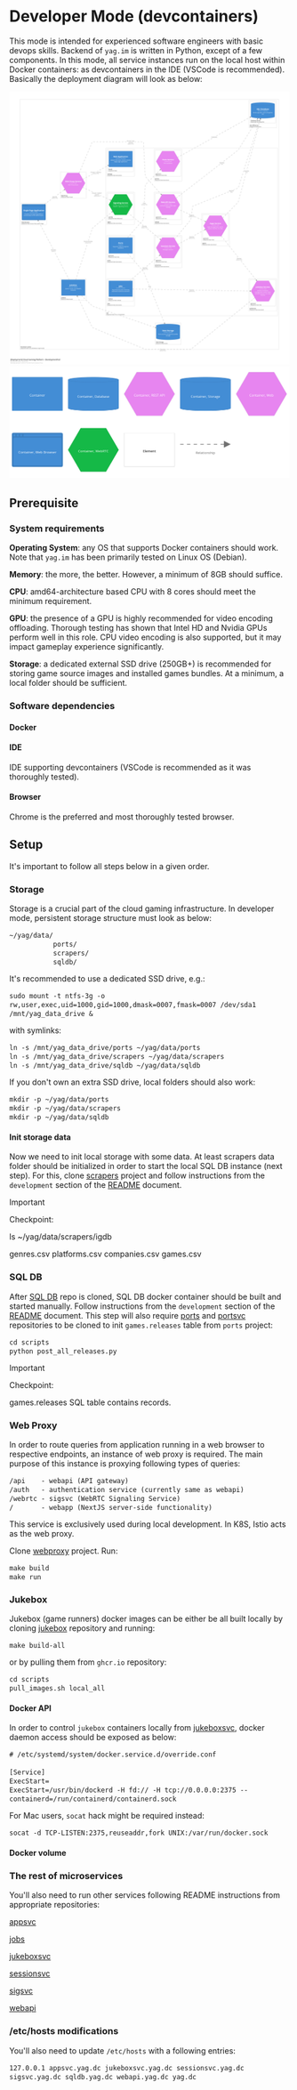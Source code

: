 # Developer Mode (devcontainers)

This mode is intended for experienced software engineers with basic devops skills. Backend of `yag.im` is written in 
Python, except of a few components. In this mode, all service instances run on the local host within Docker containers: 
as devcontainers in the IDE (VSCode is recommended).
Basically the deployment diagram will look as below:

![screenshot](images/structurizr-Deployment-001.png)
![screenshot](images/structurizr-Deployment-001-key.png)

## Prerequisite

### System requirements

**Operating System**: any OS that supports Docker containers should work. Note that `yag.im` has been primarily tested 
on Linux OS (Debian).

**Memory**: the more, the better. However, a minimum of 8GB should suffice.

**CPU**: amd64-architecture based CPU with 8 cores should meet the minimum requirement.

**GPU**: the presence of a GPU is highly recommended for video encoding offloading. Thorough testing has shown that 
Intel HD and Nvidia GPUs perform well in this role. CPU video encoding is also supported, but it may impact gameplay
experience significantly.

**Storage**: a dedicated external SSD drive (250GB+) is recommended for storing game source images and installed games 
bundles. At a minimum, a local folder should be sufficient.

### Software dependencies

#### Docker

#### IDE

IDE supporting devcontainers (VSCode is recommended as it was thoroughly tested).

#### Browser

Chrome is the preferred and most thoroughly tested browser.

## Setup

It's important to follow all steps below in a given order.

### Storage

Storage is a crucial part of the cloud gaming infrastructure. In developer mode, persistent storage structure must look
as below:

    ~/yag/data/
               ports/
               scrapers/
               sqldb/

It's recommended to use a dedicated SSD drive, e.g.:

    sudo mount -t ntfs-3g -o rw,user,exec,uid=1000,gid=1000,dmask=0007,fmask=0007 /dev/sda1 /mnt/yag_data_drive &

with symlinks:

    ln -s /mnt/yag_data_drive/ports ~/yag/data/ports
    ln -s /mnt/yag_data_drive/scrapers ~/yag/data/scrapers
    ln -s /mnt/yag_data_drive/sqldb ~/yag/data/sqldb

If you don't own an extra SSD drive, local folders should also work:

    mkdir -p ~/yag/data/ports
    mkdir -p ~/yag/data/scrapers
    mkdir -p ~/yag/data/sqldb

#### Init storage data

Now we need to init local storage with some data. At least scrapers data folder should be initialized in order to 
start the local SQL DB instance (next step). For this, clone [scrapers](https://github.com/yag-im/scrapers) project and 
follow instructions from the `development` section of the 
[README](https://github.com/yag-im/scrapers?tab=readme-ov-file#development) document.

> [!IMPORTANT]  
> Checkpoint:
>
> ls ~/yag/data/scrapers/igdb
>
> genres.csv platforms.csv companies.csv games.csv

### SQL DB

After [SQL DB](https://github.com/yag-im/sqldb) repo is cloned, SQL DB docker container should be built and started 
manually. Follow instructions from the `development` section of the 
[README](https://github.com/yag-im/sqldb?tab=readme-ov-file#development) document.
This step will also require [ports](https://github.com/yag-im/ports) and 
[portsvc](https://github.com/yag-im/portsvc) 
repositories to be cloned to init `games.releases` table from `ports` project:

    cd scripts
    python post_all_releases.py

> [!IMPORTANT]  
> Checkpoint:
>
> games.releases SQL table contains records.

### Web Proxy

In order to route queries from application running in a web browser to respective endpoints, an instance of web proxy
is required. The main purpose of this instance is proxying following types of queries:

    /api    - webapi (API gateway)
    /auth   - authentication service (currently same as webapi)
    /webrtc - sigsvc (WebRTC Signaling Service)
    /       - webapp (NextJS server-side functionality)

This service is exclusively used during local development. In K8S, Istio acts as the web proxy.

Clone [webproxy](https://github.com/yag-im/webproxy) project. 
Run:

    make build
    make run

### Jukebox

Jukebox (game runners) docker images can be either be all built locally by cloning
[jukebox](https://github.com/yag-im/jukebox) repository and running:

    make build-all

or by pulling them from `ghcr.io` repository:

    cd scripts
    pull_images.sh local_all

#### Docker API

In order to control `jukebox` containers locally from [jukeboxsvc](https://github.com/yag-im/jukeboxsvc), docker daemon
access should be exposed as below:

    # /etc/systemd/system/docker.service.d/override.conf

    [Service]
    ExecStart=
    ExecStart=/usr/bin/dockerd -H fd:// -H tcp://0.0.0.0:2375 --containerd=/run/containerd/containerd.sock

For Mac users, `socat` hack might be required instead:

    socat -d TCP-LISTEN:2375,reuseaddr,fork UNIX:/var/run/docker.sock

#### Docker volume



### The rest of microservices

You'll also need to run other services following README instructions from appropriate repositories:

[appsvc](https://github.com/yag-im/appsvc)

[jobs](https://github.com/yag-im/jobs)

[jukeboxsvc](https://github.com/yag-im/jukeboxsvc)

[sessionsvc](https://github.com/yag-im/sessionsvc)

[sigsvc](https://github.com/yag-im/sigsvc)

[webapi](https://github.com/yag-im/webapi)

### /etc/hosts modifications

You'll also need to update `/etc/hosts` with a following entries:

    127.0.0.1 appsvc.yag.dc jukeboxsvc.yag.dc sessionsvc.yag.dc sigsvc.yag.dc sqldb.yag.dc webapi.yag.dc yag.dc
